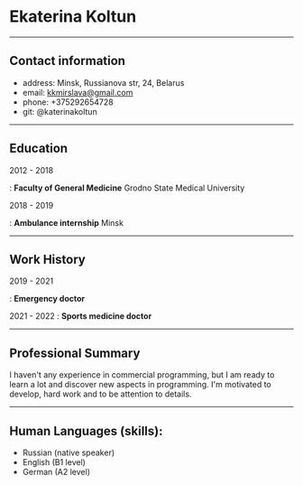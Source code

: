 Ekaterina Koltun
===================================================================

-------------------------------------------------------------------

## Contact information

- address: Minsk, Russianova str, 24, Belarus
- email: kkmirslava@gmail.com
- phone: +375292654728
- git: @katerinakoltun
-------------------------------------------------------------------

## Education

2012 - 2018

:   **Faculty of General Medicine** Grodno State Medical University

2018 - 2019

:   **Ambulance internship** Minsk

-------------------------------------------------------------------

## Work History

2019 - 2021

:   **Emergency doctor**

2021 - 2022
:   **Sports medicine doctor**

-------------------------------------------------------------------

## Professional Summary

I haven't any experience in commercial programming, but I am
ready to learn a lot and discover new aspects in programming.
I'm motivated to develop, hard work and to be attention to details.


----------------------------------------

## Human Languages (skills):

- Russian (native speaker)
- English (B1 level)
- German (A2 level)